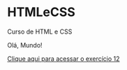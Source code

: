# HTMLeCSS
 Curso de HTML e CSS

Olá, Mundo!

<a href="https://gabrielvsp.github.io/HTMLeCSS/Exerc%C3%ADcos/ex012/index.html">Clique aqui para acessar o exercício 12</a>